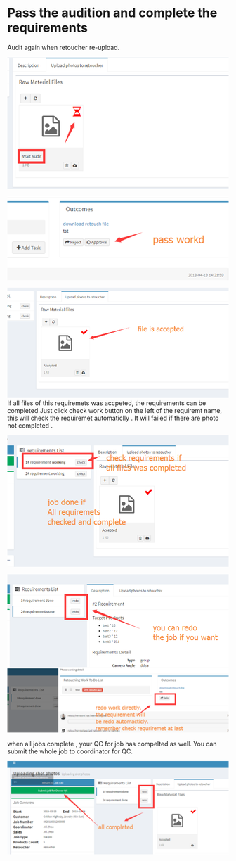 # Pass the audition and complete the requirements

Audit again when retoucher re-upload.

![](/assets/wait_audit_photogra.png)

![](/assets/passwork_photog.png)

![](/assets/accepted.png)If all files of this requiremets was accpeted, the requirements can be completed.Just click check work button on the left of the requiremt name, this will check the requiremet automaticlly . It will failed if there are  photo not completed .

![](/assets/check_alll_req_doen.png)

![](/assets/redo_job.png)![](/assets/redon_anywhere.png)

when all jobs complete , your QC for job has compelted as well. You can submit the whole job to coordinator for QC. 

![](/assets/complete_job_qc.png)



